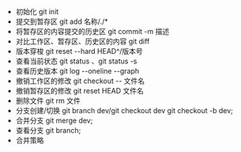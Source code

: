 * 初始化 git init 
* 提交到暂存区 git add 名称/./*
* 将暂存区的内容提交的历史区 git commit -m 描述
* 对比工作区、暂存区、历史区的内容 git diff
* 版本穿梭  git reset --hard HEAD^/版本号
* 查看当前状态 git status 、git status -s
* 查看历史版本 git log --oneline --graph 
* 撤销工作区的修改 git checkout -- 文件名
* 撤销暂存区的修改 git reset HEAD 文件名
* 删除文件 git rm 文件
* 分支创建/切换 git branch dev/git checkout dev  git checkout -b dev;
* 合并分支 git merge dev;
* 查看分支 git branch;
* 合并策略

